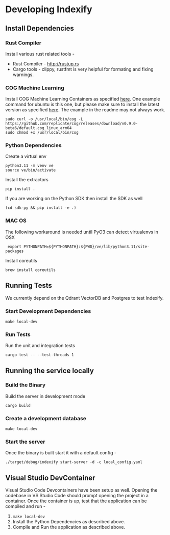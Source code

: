 # Developing Indexify

## Install Dependencies

### Rust Compiler

Install various rust related tools -

* Rust Compiler - <http://rustup.rs>
* Cargo tools - clippy, rustfmt is very helpful for formating and fixing warnings.

### COG Machine Learning

Install COG Machine Learning Containers as specified [here](https://github.com/replicate/cog/blob/main/docs/getting-started.md).
One example command for ubuntu is this one, but please make sure to install the latest version as specified [here](https://github.com/replicate/cog/releases/). The example in the readme may not always work.

```
sudo curl -o /usr/local/bin/cog -L https://github.com/replicate/cog/releases/download/v0.9.0-beta6/default.cog_linux_arm64
sudo chmod +x /usr/local/bin/cog
```

### Python Dependencies

Create a virtual env

```shell
python3.11 -m venv ve
source ve/bin/activate
```

Install the  extractors

```shell
pip install .
```

If you are working on the Python SDK then install the SDK as well

```shell
(cd sdk-py && pip install -e .)
```

### MAC OS

The following workaround is needed until PyO3 can detect virtualenvs in OSX

```shell
 export PYTHONPATH=${PYTHONPATH}:${PWD}/ve/lib/python3.11/site-packages
```

Install coreutils

```shell
brew install coreutils
```

## Running Tests

We currently depend on the Qdrant VectorDB and Postgres to test Indexify.

### Start Development Dependencies

```shell
make local-dev
```

### Run Tests

Run the unit and integration tests

```shell
cargo test -- --test-threads 1
```

## Running the service locally

### Build the Binary

Build the server in development mode

```shell
cargo build
```

### Create a development database

```shell
make local-dev
```

### Start the server

Once the binary is built start it with a default config -

```shell
./target/debug/indexify start-server -d -c local_config.yaml
```

## Visual Studio DevContainer

Visual Studio Code Devcontainers have been setup as well. Opening the codebase in VS Studio Code should prompt opening the project in a container. Once the container is up, test that the application can be compiled and run -

1. `make local-dev`
2. Install the Python Dependencies as described above.
3. Compile and Run the application as described above.
